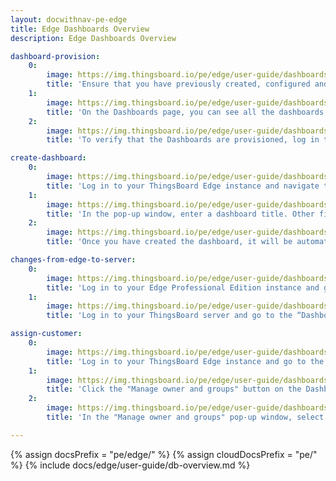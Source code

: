 ```yaml
---
layout: docwithnav-pe-edge
title: Edge Dashboards Overview
description: Edge Dashboards Overview

dashboard-provision:
    0:
        image: https://img.thingsboard.io/pe/edge/user-guide/dashboards/3-instances.png
        title: 'Ensure that you have previously created, configured and assigned the Dashboard to the appropriate entity group. Then, go to the Edge management>Instances section and open the "Manage edge dashboard groups" page. You can see here all dashboards groups already assigned to the Edge instance. To assign another group to the Edge instance, click the "+" icon. To view the Dashboards in the group, click on the group itself.'
    1:
        image: https://img.thingsboard.io/pe/edge/user-guide/dashboards/4-instances-dashboards.png
        title: 'On the Dashboards page, you can see all the dashboards already assigned to the dashboard group. To add another dashboard to the group, click the "+" icon.'
    2:
        image: https://img.thingsboard.io/pe/edge/user-guide/dashboards/5-dashboards-on-edge.png
        title: 'To verify that the Dashboards are provisioned, log in to your Edge Professional Edition instance and go to the Dashboards section.'

create-dashboard:
    0:
        image: https://img.thingsboard.io/pe/edge/user-guide/dashboards/8-create-new-dashboard.png
        title: 'Log in to your ThingsBoard Edge instance and navigate to the “Dashboards” section. By default, you navigate to the dashboard group "All". Click the "+" icon in the upper right corner of the screen, and select "Create new dashboard" option from the drop-down menu.'
    1:
        image: https://img.thingsboard.io/pe/edge/user-guide/dashboards/9-new-dashboard-dialog.png
        title: 'In the pop-up window, enter a dashboard title. Other fields are optional. Click the "Add" button to proceed'
    2:
        image: https://img.thingsboard.io/pe/edge/user-guide/dashboards/10-add-widgets-and-save.png
        title: 'Once you have created the dashboard, it will be automatically opened. You can configure it by adding widgets. Click the "Save" button to save the changes'

changes-from-edge-to-server:
    0:
        image: https://img.thingsboard.io/pe/edge/user-guide/dashboards/6-dashboards-from-edge-to-cloud.png
        title: 'Log in to your Edge Professional Edition instance and go to the Dashboards section. Here you can create, configure, or make any changes to your Dashboards.'
    1:
        image: https://img.thingsboard.io/pe/edge/user-guide/dashboards/7-dashboards-from-edge-to-cloud.png
        title: 'Log in to your ThingsBoard server and go to the “Dashboards” section to see that the changes have been applied to the ThingsBoard server. Make sure you are connected to the internet.'

assign-customer:
    0:
        image: https://img.thingsboard.io/pe/edge/user-guide/dashboards/11-edge-dashboards.png
        title: 'Log in to your ThingsBoard Edge instance and go to the “Dashboards” section. Then, click the "Dashboard details" button.'
    1:
        image: https://img.thingsboard.io/pe/edge/user-guide/dashboards/12-manage-owner-groups.png
        title: 'Click the "Manage owner and groups" button on the Dashboard details page'
    2:
        image: https://img.thingsboard.io/pe/edge/user-guide/dashboards/13-update-customer-or-group.png
        title: 'In the "Manage owner and groups" pop-up window, select owner and click the "Update" button. You also may update the dashboard group if needed.'

---
```


{% assign docsPrefix = "pe/edge/" %}
{% assign cloudDocsPrefix = "pe/" %}
{% include docs/edge/user-guide/db-overview.md %}